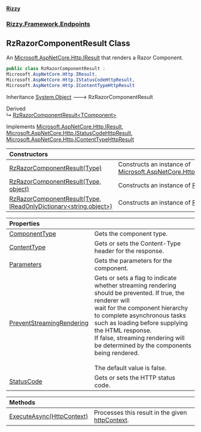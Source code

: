 #### [Rizzy](index.md 'index')
### [Rizzy.Framework.Endpoints](Rizzy.Framework.Endpoints.md 'Rizzy.Framework.Endpoints')

## RzRazorComponentResult Class

An [Microsoft.AspNetCore.Http.IResult](https://docs.microsoft.com/en-us/dotnet/api/Microsoft.AspNetCore.Http.IResult 'Microsoft.AspNetCore.Http.IResult') that renders a Razor Component.

```csharp
public class RzRazorComponentResult :
Microsoft.AspNetCore.Http.IResult,
Microsoft.AspNetCore.Http.IStatusCodeHttpResult,
Microsoft.AspNetCore.Http.IContentTypeHttpResult
```

Inheritance [System.Object](https://docs.microsoft.com/en-us/dotnet/api/System.Object 'System.Object') &#129106; RzRazorComponentResult

Derived  
&#8627; [RzRazorComponentResult&lt;TComponent&gt;](Rizzy.Framework.Endpoints.RzRazorComponentResult_TComponent_.md 'Rizzy.Framework.Endpoints.RzRazorComponentResult<TComponent>')

Implements [Microsoft.AspNetCore.Http.IResult](https://docs.microsoft.com/en-us/dotnet/api/Microsoft.AspNetCore.Http.IResult 'Microsoft.AspNetCore.Http.IResult'), [Microsoft.AspNetCore.Http.IStatusCodeHttpResult](https://docs.microsoft.com/en-us/dotnet/api/Microsoft.AspNetCore.Http.IStatusCodeHttpResult 'Microsoft.AspNetCore.Http.IStatusCodeHttpResult'), [Microsoft.AspNetCore.Http.IContentTypeHttpResult](https://docs.microsoft.com/en-us/dotnet/api/Microsoft.AspNetCore.Http.IContentTypeHttpResult 'Microsoft.AspNetCore.Http.IContentTypeHttpResult')

| Constructors | |
| :--- | :--- |
| [RzRazorComponentResult(Type)](Rizzy.Framework.Endpoints.RzRazorComponentResult.RzRazorComponentResult(System.Type).md 'Rizzy.Framework.Endpoints.RzRazorComponentResult.RzRazorComponentResult(System.Type)') | Constructs an instance of [Microsoft.AspNetCore.Http.HttpResults.RazorComponentResult](https://docs.microsoft.com/en-us/dotnet/api/Microsoft.AspNetCore.Http.HttpResults.RazorComponentResult 'Microsoft.AspNetCore.Http.HttpResults.RazorComponentResult'). |
| [RzRazorComponentResult(Type, object)](Rizzy.Framework.Endpoints.RzRazorComponentResult.RzRazorComponentResult(System.Type,object).md 'Rizzy.Framework.Endpoints.RzRazorComponentResult.RzRazorComponentResult(System.Type, object)') | Constructs an instance of [RzRazorComponentResult](Rizzy.Framework.Endpoints.RzRazorComponentResult.md 'Rizzy.Framework.Endpoints.RzRazorComponentResult'). |
| [RzRazorComponentResult(Type, IReadOnlyDictionary&lt;string,object&gt;)](Rizzy.Framework.Endpoints.RzRazorComponentResult.RzRazorComponentResult(System.Type,System.Collections.Generic.IReadOnlyDictionary_string,object_).md 'Rizzy.Framework.Endpoints.RzRazorComponentResult.RzRazorComponentResult(System.Type, System.Collections.Generic.IReadOnlyDictionary<string,object>)') | Constructs an instance of [RzRazorComponentResult](Rizzy.Framework.Endpoints.RzRazorComponentResult.md 'Rizzy.Framework.Endpoints.RzRazorComponentResult'). |

| Properties | |
| :--- | :--- |
| [ComponentType](Rizzy.Framework.Endpoints.RzRazorComponentResult.ComponentType.md 'Rizzy.Framework.Endpoints.RzRazorComponentResult.ComponentType') | Gets the component type. |
| [ContentType](Rizzy.Framework.Endpoints.RzRazorComponentResult.ContentType.md 'Rizzy.Framework.Endpoints.RzRazorComponentResult.ContentType') | Gets or sets the Content-Type header for the response. |
| [Parameters](Rizzy.Framework.Endpoints.RzRazorComponentResult.Parameters.md 'Rizzy.Framework.Endpoints.RzRazorComponentResult.Parameters') | Gets the parameters for the component. |
| [PreventStreamingRendering](Rizzy.Framework.Endpoints.RzRazorComponentResult.PreventStreamingRendering.md 'Rizzy.Framework.Endpoints.RzRazorComponentResult.PreventStreamingRendering') | Gets or sets a flag to indicate whether streaming rendering should be prevented. If true, the renderer will<br/>wait for the component hierarchy to complete asynchronous tasks such as loading before supplying the HTML response.<br/>If false, streaming rendering will be determined by the components being rendered.<br/><br/>The default value is false. |
| [StatusCode](Rizzy.Framework.Endpoints.RzRazorComponentResult.StatusCode.md 'Rizzy.Framework.Endpoints.RzRazorComponentResult.StatusCode') | Gets or sets the HTTP status code. |

| Methods | |
| :--- | :--- |
| [ExecuteAsync(HttpContext)](Rizzy.Framework.Endpoints.RzRazorComponentResult.ExecuteAsync(Microsoft.AspNetCore.Http.HttpContext).md 'Rizzy.Framework.Endpoints.RzRazorComponentResult.ExecuteAsync(Microsoft.AspNetCore.Http.HttpContext)') | Processes this result in the given [httpContext](Rizzy.Framework.Endpoints.RzRazorComponentResult.ExecuteAsync(Microsoft.AspNetCore.Http.HttpContext).md#Rizzy.Framework.Endpoints.RzRazorComponentResult.ExecuteAsync(Microsoft.AspNetCore.Http.HttpContext).httpContext 'Rizzy.Framework.Endpoints.RzRazorComponentResult.ExecuteAsync(Microsoft.AspNetCore.Http.HttpContext).httpContext'). |
